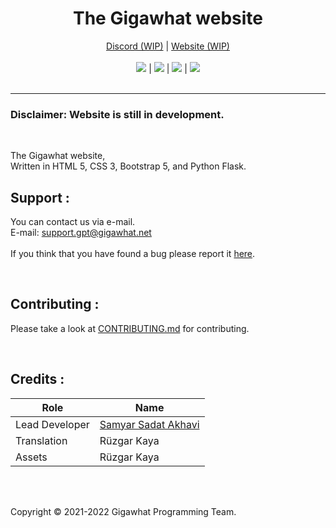 <h1 align="center">The Gigawhat website</h1>
<p align="center">
  	<a href="https://discord.gg/rMq7GujUZJ">Discord (WIP)</a>
	  |
  	<a href="https://gigawhat.net">Website (WIP)</a>
  	<br>
	<br>
	<a href="https://github.com/Gigawhat-net/Gigawhat-Website/actions/workflows/codeql-analysis.yml"><img src="https://github.com/Gigawhat-net/Gigawhat-Website/actions/workflows/codeql-analysis.yml/badge.svg"></a>
	|
	<a href="https://github.com/Gigawhat-net/Gigawhat-Website/blob/dev/LICENSE"><img src="https://img.shields.io/github/license/Gigawhat-net/Gigawhat-Website?color=blue"></a>
	|
	<a href="https://github.com/Gigawhat-net/Gigawhat-Website/issues"><img src="https://img.shields.io/github/issues/Gigawhat-net/Gigawhat-Website"></a>
	|
	<a href="https://github.com/SamKirkland/FTP-Deploy-Action"><img src="https://img.shields.io/badge/Deployed With-FTP DEPLOY ACTION-%3CCOLOR%3E?style=flat&color=d00000"></a>
	<br><br>
</p>

----
### Disclaimer: Website is still in development.

<br>

The Gigawhat website,<br>
Written in HTML 5, CSS 3, Bootstrap 5, and Python Flask.


## Support :
You can contact us via e-mail.<br>
E-mail: support.gpt@gigawhat.net
<br>
<br>
If you think that you have found a bug please report it <a href="https://github.com/Gigawhat-net/Gigawhat-Website/issues">here</a>.

<br>

## Contributing :

Please take a look at <a href="https://github.com/Gigawhat-net/Gigawhat-Website/blob/dev/CONTRIBUTING.md">CONTRIBUTING.md</a> for contributing.

<br>

## Credits :

| Role           | Name                                                             |
| -------------- | ---------------------------------------------------------------- |
| Lead Developer | <a href="https://github.com/samyarsadat">Samyar Sadat Akhavi</a> |
| Translation    | Rüzgar Kaya                                                      |
| Assets         | Rüzgar Kaya                                                      |

<br>
<br>

Copyright © 2021-2022 Gigawhat Programming Team.

